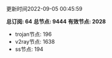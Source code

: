 更新时间2022-09-05 00:45:59

**总订阅: 64**
**总节点: 9444**
**有效节点: 2028**
- trojan节点: 196
- v2ray节点: 1638
- ss节点: 194
